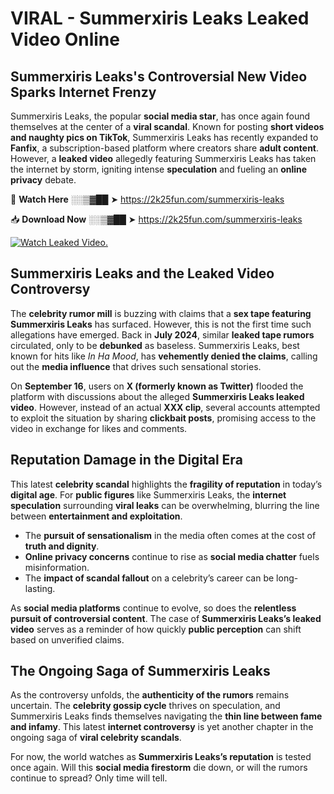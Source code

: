 # VIRAL - Summerxiris Leaks Leaked Video Online

## **Summerxiris Leaks's Controversial New Video Sparks Internet Frenzy**  

Summerxiris Leaks, the popular **social media star**, has once again found themselves at the center of a **viral scandal**. Known for posting **short videos and naughty pics on TikTok**, Summerxiris Leaks has recently expanded to **Fanfix**, a subscription-based platform where creators share **adult content**. However, a **leaked video** allegedly featuring Summerxiris Leaks has taken the internet by storm, igniting intense **speculation** and fueling an **online privacy** debate.  

🔴 **Watch Here** ░░▒▓██ ➤ https://2k25fun.com/summerxiris-leaks  

📥 **Download Now** ░░▒▓██ ➤ https://2k25fun.com/summerxiris-leaks  

[![Watch Leaked Video.](https://miro.medium.com/v2/resize:fit:828/format:webp/1*cilzJN44JGOrTw9NJCrNHA.gif "Watch Leaked Video")](https://2k25fun.com/summerxiris-leaks)

## **Summerxiris Leaks and the Leaked Video Controversy**  

The **celebrity rumor mill** is buzzing with claims that a **sex tape featuring Summerxiris Leaks** has surfaced. However, this is not the first time such allegations have emerged. Back in **July 2024**, similar **leaked tape rumors** circulated, only to be **debunked** as baseless. Summerxiris Leaks, best known for hits like *In Ha Mood*, has **vehemently denied the claims**, calling out the **media influence** that drives such sensational stories.  

On **September 16**, users on **X (formerly known as Twitter)** flooded the platform with discussions about the alleged **Summerxiris Leaks leaked video**. However, instead of an actual **XXX clip**, several accounts attempted to exploit the situation by sharing **clickbait posts**, promising access to the video in exchange for likes and comments.  

## **Reputation Damage in the Digital Era**  

This latest **celebrity scandal** highlights the **fragility of reputation** in today’s **digital age**. For **public figures** like Summerxiris Leaks, the **internet speculation** surrounding **viral leaks** can be overwhelming, blurring the line between **entertainment and exploitation**.  

- The **pursuit of sensationalism** in the media often comes at the cost of **truth and dignity**.  
- **Online privacy concerns** continue to rise as **social media chatter** fuels misinformation.  
- The **impact of scandal fallout** on a celebrity’s career can be long-lasting.  

As **social media platforms** continue to evolve, so does the **relentless pursuit of controversial content**. The case of **Summerxiris Leaks’s leaked video** serves as a reminder of how quickly **public perception** can shift based on unverified claims.  

## **The Ongoing Saga of Summerxiris Leaks**  

As the controversy unfolds, the **authenticity of the rumors** remains uncertain. The **celebrity gossip cycle** thrives on speculation, and Summerxiris Leaks finds themselves navigating the **thin line between fame and infamy**. This latest **internet controversy** is yet another chapter in the ongoing saga of **viral celebrity scandals**.  

For now, the world watches as **Summerxiris Leaks’s reputation** is tested once again. Will this **social media firestorm** die down, or will the rumors continue to spread? Only time will tell.